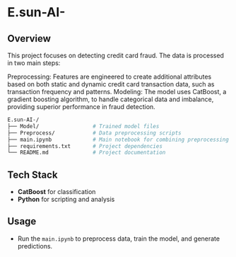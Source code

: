 # E.sun-AI-

## Overview
This project focuses on detecting credit card fraud. The data is processed in two main steps:

Preprocessing: Features are engineered to create additional attributes based on both static and dynamic credit card transaction data, such as transaction frequency and patterns.
Modeling: The model uses CatBoost, a gradient boosting algorithm, to handle categorical data and imbalance, providing superior performance in fraud detection.

```bash
E.sun-AI-/
├── Model/                 # Trained model files
├── Preprocess/            # Data preprocessing scripts
├── main.ipynb             # Main notebook for combining preprocessing and model
├── requirements.txt       # Project dependencies
└── README.md              # Project documentation
```

## Tech Stack
- **CatBoost** for classification
- **Python** for scripting and analysis

## Usage
- Run the `main.ipynb` to preprocess data, train the model, and generate predictions.
